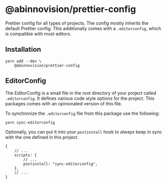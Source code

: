 # @abinnovision/prettier-config

Prettier config for all types of projects. The config mostly inherits the
default Prettier config. This additionally comes with a `.editorconfig`, which
is compatible with most editors.

## Installation

```shell
yarn add --dev \
	@abinnovision/prettier-config
```

## EditorConfig

The EditorConfig is a small file in the root directory of your project
called `.editorconfig`. It defines various code style options for the project.
This packages comes with an opinionated version of this file.

To synchronize the `.editorconfig` file from this package use the following:

```shell
yarn sync-editorconfig
```

Optionally, you can put it into your `postinstall` hook to always keep in sync
with the one defined in this project.

```json5
{
	// ...
	scripts: {
		// ...
		postinstall: "sync-editorconfig",
	},
	// ...
}
```
